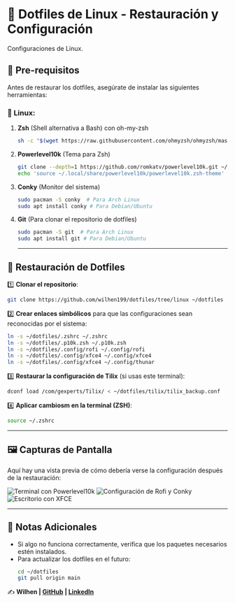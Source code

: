 # 🚀 Dotfiles de Linux - Restauración y Configuración

Configuraciones de Linux.

## 📌 Pre-requisitos

Antes de restaurar los dotfiles, asegúrate de instalar las siguientes herramientas:

### 🐧 Linux:
1. **Zsh** (Shell alternativa a Bash) con oh-my-zsh
   ```sh
   sh -c "$(wget https://raw.githubusercontent.com/ohmyzsh/ohmyzsh/master/tools/install.sh -O -)"
   ```
2. **Powerlevel10k** (Tema para Zsh)
   ```sh
   git clone --depth=1 https://github.com/romkatv/powerlevel10k.git ~/.local/share/powerlevel10k
   echo 'source ~/.local/share/powerlevel10k/powerlevel10k.zsh-theme' >> ~/.zshrc
   ```
3. **Conky** (Monitor del sistema)
   ```sh
   sudo pacman -S conky  # Para Arch Linux
   sudo apt install conky # Para Debian/Ubuntu
   ```
4. **Git** (Para clonar el repositorio de dotfiles)
   ```sh
   sudo pacman -S git  # Para Arch Linux
   sudo apt install git # Para Debian/Ubuntu
   ```
   ---
      
## 📂 Restauración de Dotfiles

1️⃣ **Clonar el repositorio**:
```sh
git clone https://github.com/wilhen199/dotfiles/tree/linux ~/dotfiles
```

2️⃣ **Crear enlaces simbólicos** para que las configuraciones sean reconocidas por el sistema:
```sh
ln -s ~/dotfiles/.zshrc ~/.zshrc
ln -s ~/dotfiles/.p10k.zsh ~/.p10k.zsh
ln -s ~/dotfiles/.config/rofi ~/.config/rofi
ln -s ~/dotfiles/.config/xfce4 ~/.config/xfce4
ln -s ~/dotfiles/.config/xfce4 ~/.config/thunar
```

3️⃣ **Restaurar la configuración de Tilix** (si usas este terminal):
```sh
dconf load /com/gexperts/Tilix/ < ~/dotfiles/tilix/tilix_backup.conf
```

4️⃣ **Aplicar cambiosm en la terminal (ZSH)**:
```sh
source ~/.zshrc
```
---

## 🖼 Capturas de Pantalla

Aquí hay una vista previa de cómo debería verse la configuración después de la restauración:

![Terminal con Powerlevel10k](../img/Extendida.png)
![Configuración de Rofi y Conky](../img/rofi.png)
![Escritorio con XFCE](../img/Principal.png)


---

## 📢 Notas Adicionales
- Si algo no funciona correctamente, verifica que los paquetes necesarios estén instalados.
- Para actualizar los dotfiles en el futuro:
  ```sh
  cd ~/dotfiles
  git pull origin main
  ```
✍️ **Wilhen | [GitHub](https://github.com/wilhen199) | [LinkedIn](https://www.linkedin.com/in/wilhen-figueredo/)**
